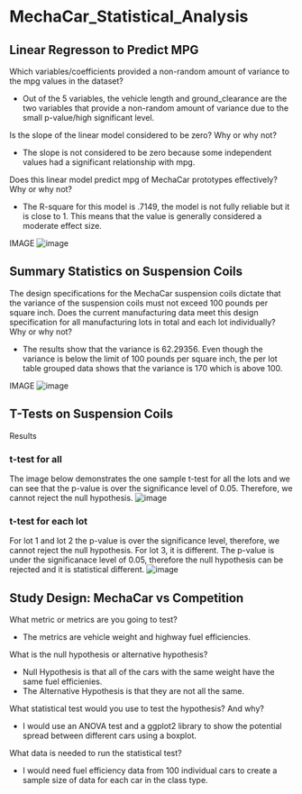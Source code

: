 # MechaCar_Statistical_Analysis

## Linear Regresson to Predict MPG 
Which variables/coefficients provided a non-random amount of variance to the mpg values in the dataset?
* Out of the 5 variables, the vehicle length and ground_clearance are the two variables that provide a non-random amount of variance due to the small p-value/high significant level. 


Is the slope of the linear model considered to be zero? Why or why not?
* The slope is not considered to be zero because some independent values had a significant relationship with mpg. 

Does this linear model predict mpg of MechaCar prototypes effectively? Why or why not?
* The R-square for this model is .7149, the model is not fully reliable but it is close to 1. This means that the value is generally considered a moderate effect size. 

IMAGE 
![image](https://user-images.githubusercontent.com/100107588/173235507-65ad6c64-8ebc-49a8-a271-0fb9280be814.png)


## Summary Statistics on Suspension Coils
The design specifications for the MechaCar suspension coils dictate that the variance of the suspension coils must not exceed 100 pounds per square inch. Does the current manufacturing data meet this design specification for all manufacturing lots in total and each lot individually? Why or why not?
* The results show that the variance is 62.29356. Even though the variance is below the limit of 100 pounds per square inch, the per lot table grouped data shows that the variance is 170 which is above 100. 

IMAGE 
![image](https://user-images.githubusercontent.com/100107588/173237298-c22742a2-f5ff-494a-ad0e-4773c0881e24.png)

## T-Tests on Suspension Coils
Results 

### t-test for all 
The image below demonstrates the one sample t-test for all the lots and we can see that the p-value is over the significance level of 0.05. Therefore, we cannot reject the null hypothesis. 
![image](https://user-images.githubusercontent.com/100107588/173238291-d62e3cb1-b38c-46bc-852f-1c23c2984081.png)

### t-test for each lot 
For lot 1 and lot 2 the p-value is over the significance level, therefore, we cannot reject the null hypothesis. 
For lot 3, it is different. The p-value is under the significanace level of 0.05, therefore the null hypothesis can be rejected and it is statistical different. 
![image](https://user-images.githubusercontent.com/100107588/173238236-17f418fe-e818-4aad-9911-768857985b30.png)

## Study Design: MechaCar vs Competition
What metric or metrics are you going to test?
* The metrics are vehicle weight and highway fuel efficiencies.

What is the null hypothesis or alternative hypothesis?
* Null Hypothesis is that all of the cars with the same weight have the same fuel efficienies.
* The Alternative Hypothesis is that they are not all the same.

What statistical test would you use to test the hypothesis? And why?
* I would use an ANOVA test and a ggplot2 library to show the potential spread between different cars using a boxplot.

What data is needed to run the statistical test?
* I would need fuel efficiency data from 100 individual cars to create a sample size of data for each car in the class type.
